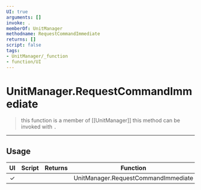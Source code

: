 ```yaml
---
UI: true
arguments: []
invoke: .
memberOf: UnitManager
methodname: RequestCommandImmediate
returns: []
script: false
tags:
- UnitManager/_function
- function/UI
---
```

# UnitManager.RequestCommandImmediate
> this function is a member of [[UnitManager]]
> this method can be invoked with `.`
-----
## Usage
|  UI | Script | Returns | Function | Arguments |
|:---:|:------:|-------:|:--------:|:---------|
|✓| ||UnitManager.RequestCommandImmediate||
